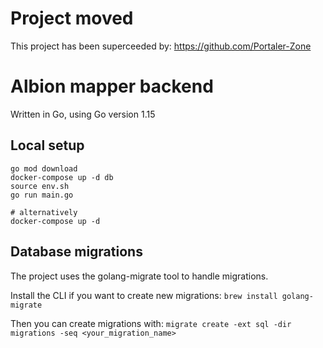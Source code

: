 # Project moved

This project has been superceeded by: https://github.com/Portaler-Zone

# Albion mapper backend

Written in Go, using Go version 1.15


## Local setup

```
go mod download
docker-compose up -d db
source env.sh
go run main.go

# alternatively
docker-compose up -d
```


## Database migrations

The project uses the golang-migrate tool to handle migrations.

Install the CLI if you want to create new migrations: `brew install golang-migrate`

Then you can create migrations with: `migrate create -ext sql -dir migrations -seq <your_migration_name>`
